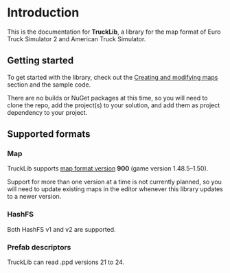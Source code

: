 # Introduction

This is the documentation for **TruckLib**, a library for the map format of Euro Truck Simulator 2 and American Truck Simulator.

## Getting started
To get started with the library, check out the [Creating and modifying maps](~/docs/TruckLib.ScsMap/map-class.md) section and the sample code.

There are no builds or NuGet packages at this time, so you will need to clone the repo, add the project(s) to your solution,
and add them as project dependency to your project.

## Supported formats

### Map
TruckLib supports [map format version](https://github.com/sk-zk/map-docs/wiki/Map-format-version) **900** (game version 1.48.5&ndash;1.50).

Support for more than one version at a time is not currently planned, so you will need to update existing maps in the editor
whenever this library updates to a newer version.

### HashFS
Both HashFS v1 and v2 are supported.

### Prefab descriptors
TruckLib can read .ppd versions 21 to 24.
